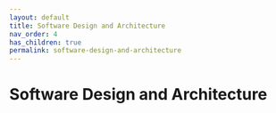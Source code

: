 ```yaml
---
layout: default
title: Software Design and Architecture
nav_order: 4
has_children: true
permalink: software-design-and-architecture
---
```


# Software Design and Architecture